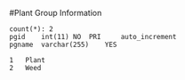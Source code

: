 #Plant Group Information
```
count(*): 2
pgid	int(11)	NO	PRI		auto_increment
pgname	varchar(255)	YES			
```
```
1	Plant
2	Weed
```
